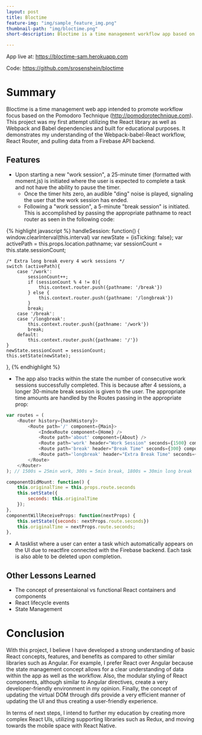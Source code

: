 ```yaml
---
layout: post
title: Bloctime
feature-img: "img/sample_feature_img.png"
thumbnail-path: "img/bloctime.png"
short-description: Bloctime is a time management workflow app based on the Pomodoro Time Management Technique!

---
```


App live at: <https://bloctime-sam.herokuapp.com>

Code: <https://github.com/srosenshein/bloctime>

# Summary

Bloctime is a time management web app intended to promote workflow focus based on the Pomodoro Technique (<http://pomodorotechnique.com>). This project was my first attempt utilizing the React library as well as Webpack and Babel dependencies and built for educational purposes. It demonstrates my understanding of the Webpack-babel-React workflow, React Router, and pulling data from a Firebase API backend.

## Features

* Upon starting a new "work session", a 25-minute timer (formatted with moment.js) is initiated where the user is expected to complete a task and not have the ability to pause the timer.
	* Once the timer hits zero, an audible "ding" noise is played, signaling the user that the work session has ended.
	* Following a "work session", a 5-minute "break session" is initiated. This is accomplished by passing the appropriate pathname to react router as seen in the following code:

{% highlight javascript %}
handleSession: function() {
	window.clearInterval(this.interval)
	var newState = {isTicking: false};
	var activePath = this.props.location.pathname;
	var sessionCount = this.state.sessionCount;

	/* Extra long break every 4 work sessions */
	switch (activePath){
		case '/work':
			sessionCount++;
			if (sessionCount % 4 != 0){
				this.context.router.push({pathname: '/break'})
			} else {
				this.context.router.push({pathname: '/longbreak'})
			}
			break;
		case '/break':
		case '/longbreak':
			this.context.router.push({pathname: '/work'})
			break;
		default: 
			this.context.router.push({pathname: '/'})
	}
	newState.sessionCount = sessionCount;
	this.setState(newState);
},
{% endhighlight %}

* The app also tracks within the state the number of consecutive work sessions successfully completed. This is because after 4 sessions, a longer 30-minute break session is given to the user. The appropriate time amounts are handled by the Routes passing in the appropriate prop:

```javascript
var routes = (
	<Router history={hashHistory}>
		<Route path='/' component={Main}>
			<IndexRoute component={Home} />
			<Route path='about' component={About} />
			<Route path='work' header="Work Session" seconds={1500} component={TimerContainer} />
			<Route path='break' header="Break Time" seconds={300} component={TimerContainer} />
			<Route path='longbreak' header="Extra Break Time" seconds={1800} component={TimerContainer} />
		</Route>
	</Router>
); // 1500s = 25min work, 300s = 5min break, 1800s = 30min long break
```

```javascript
componentDidMount: function() {
	this.originalTime = this.props.route.seconds
	this.setState({
		seconds: this.originalTime
	});
},
componentWillReceiveProps: function(nextProps) {
	this.setState({seconds: nextProps.route.seconds})
	this.originalTime = nextProps.route.seconds;
},
```
* A tasklist where a user can enter a task which automatically appears on the UI due to reactfire connected with the Firebase backend. Each task is also able to be deleted upon completion.

## Other Lessons Learned

* The concept of presentaional vs functional React containers and components
* React lifecycle events
* State Management

# Conclusion

With this project, I believe I have developed a strong understanding of basic React concepts, features, and benefits as compared to other similar libraries such as Angular. For example, I prefer React over Angular because the state management concept allows for a clear understanding of data within the app as well as the workflow. Also, the modular styling of React components, although similar to Angular directives, create a very developer-friendly environment in my opinion. Finally, the concept of updating the virtual DOM through difs provide a very efficient manner of updating the UI and thus creating a user-friendly experience.

In terms of next steps, I intend to further my education by creating more complex React UIs, utilizing supporting libraries such as Redux, and moving towards the mobile space with React Native. 